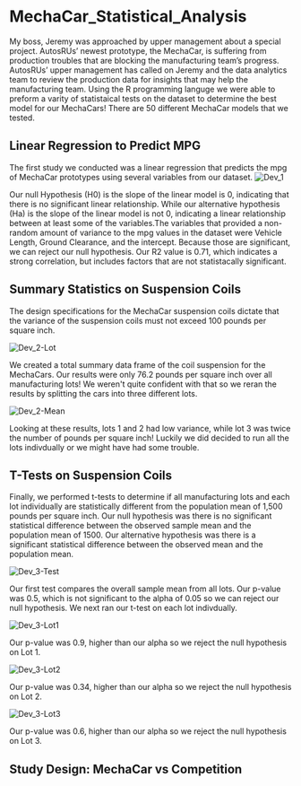 # MechaCar_Statistical_Analysis
My boss, Jeremy was approached by upper management about a special project. AutosRUs’ newest prototype, the MechaCar, is suffering from production troubles that are blocking the manufacturing team’s progress. AutosRUs’ upper management has called on Jeremy and the data analytics team to review the production data for insights that may help the manufacturing team. Using the R programming languge we were able to preform a varity of statistaical tests on the dataset to determine the best model for our MechaCars! There are 50 different MechaCar models that we tested. 
## Linear Regression to Predict MPG
The first study we conducted was a linear regression that predicts the mpg of MechaCar prototypes using several variables from our dataset. 
![Dev_1](https://user-images.githubusercontent.com/68392225/97732000-dd510d00-1aa3-11eb-8341-e9b6e70a93ff.png)

Our null Hypothesis (H0) is the slope of the linear model is 0, indicating that there is no significant linear relationship. While our alternative hypothesis (Ha) is the slope of the linear model is not 0, indicating a linear relationship between at least some of the variables.The variables that provided a non-random amount of variance to the mpg values in the dataset were Vehicle Length, Ground Clearance, and the intercept. Because those are significant, we can reject our null hypothesis. Our R2 value is 0.71, which indicates a strong correlation, but includes factors that are not statistacally significant. 

## Summary Statistics on Suspension Coils
The design specifications for the MechaCar suspension coils dictate that the variance of the suspension coils must not exceed 100 pounds per square inch.

![Dev_2-Lot](https://user-images.githubusercontent.com/68392225/97808289-adcd0c80-1c2b-11eb-850d-2aac5c0d9116.png)

We created a total summary data frame of the coil suspension for the MechaCars. Our results were only 76.2 pounds per square inch over all manufacturing lots! We weren't quite confident with that so we reran the results by splitting the cars into three different lots. 

![Dev_2-Mean](https://user-images.githubusercontent.com/68392225/97808364-1e742900-1c2c-11eb-9bed-f47287b69459.png)

Looking at these results, lots 1 and 2 had low variance, while lot 3 was twice the number of pounds per square inch! Luckily we did decided to run all the lots indivdually or we might have had some trouble.

## T-Tests on Suspension Coils
Finally, we performed t-tests to determine if all manufacturing lots and each lot individually are statistically different from the population mean of 1,500 pounds per square inch. Our null hypothesis was there is no significant statistical difference between the observed sample mean and the population mean of 1500. Our alternative hypothesis was there is a significant statistical difference between the observed mean and the population mean.

![Dev_3-Test](https://user-images.githubusercontent.com/68392225/97808533-2385a800-1c2d-11eb-997c-3eac8f715fa2.png)

Our first test compares the overall sample mean from all lots. Our p-value was 0.5, which is not significant to the alpha of 0.05 so we can reject our null hypothesis. We next ran our t-test on each lot indivdually. 

![Dev_3-Lot1](https://user-images.githubusercontent.com/68392225/97808622-a444a400-1c2d-11eb-91c0-306c8b5725af.png)

Our p-value was 0.9, higher than our alpha so we reject the null hypothesis on Lot 1. 

![Dev_3-Lot2](https://user-images.githubusercontent.com/68392225/97808693-eec62080-1c2d-11eb-9ef1-f0135e6d9510.png)

Our p-value was 0.34, higher than our alpha so we reject the null hypothesis on Lot 2.

![Dev_3-Lot3](https://user-images.githubusercontent.com/68392225/97808743-351b7f80-1c2e-11eb-9e58-7345688a8f47.png)

Our p-value was 0.6, higher than our alpha so we reject the null hypothesis on Lot 3.

## Study Design: MechaCar vs Competition


